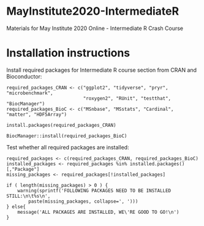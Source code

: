 # MayInstitute2020-IntermediateR

Materials for May Institute 2020 Online - Intermediate R Crash Course

# Installation instructions

Install required packages for Intermediate R course section from CRAN and Bioconductor:

```
required_packages_CRAN <- c("ggplot2", "tidyverse", "pryr", "microbenchmark",
                            "roxygen2", "RUnit", "testthat", "BiocManager")
required_packages_BioC <- c("MSnbase", "MSstats", "Cardinal", "matter", "HDF5Array")

install.packages(required_packages_CRAN)

BiocManager::install(required_packages_BioC)
```

Test whether all required packages are installed:

```
required_packages <- c(required_packages_CRAN, required_packages_BioC)
installed_packages <- required_packages %in% installed.packages()[,"Package"]
missing_packages <- required_packages[!installed_packages]

if ( length(missing_packages) > 0 ) {
	warning(sprintf('FOLLOWING PACKAGES NEED TO BE INSTALLED STILL:\n\t%s\n',
		paste(missing_packages, collapse=', ')))
} else{
	message('ALL PACKAGES ARE INSTALLED, WE\'RE GOOD TO GO!\n')
}
```
